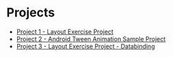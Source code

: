 # Projects

- [Project 1 - Layout Exercise Project](https://github.com/SedaNur35/Layout-Exercise-Project)
- [Project 2 - Android Tween Animation Sample Project](https://github.com/SedaNur35/AndroidTweenAnimationSample)
- [Project 3 - Layout Exercise Project - Databinding](https://github.com/SedaNur35/Layout-Exercise-Project)
